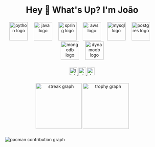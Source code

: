 <h1 align="center">Hey 👋 What's Up? I'm João</h1>

###

<div align="center">
  <img src="https://skillicons.dev/icons?i=python" height="60" alt="python logo" />
  <img width="12" />
  <img src="https://skillicons.dev/icons?i=java" height="60" alt="java logo" />
  <img width="12" />
  <img src="https://skillicons.dev/icons?i=spring" height="60" alt="spring logo" />
  <img width="12" />
  <img src="https://skillicons.dev/icons?i=aws" height="60" alt="aws logo" />
  <img width="12" />
  <img src="https://skillicons.dev/icons?i=mysql" height="60" alt="mysql logo" />
  <img width="12" />
  <img src="https://skillicons.dev/icons?i=postgres" height="60" alt="postgres logo" />
  <img width="12" />
  <img src="https://skillicons.dev/icons?i=mongodb" height="60" alt="mongodb logo" />
  <img width="12" />
  <img src="https://skillicons.dev/icons?i=dynamodb" height="60" alt="dynamodb logo" />
</div>

###

<div align="center">
  <a href="https://www.linkedin.com/in/joaombr/" target="_blank">
    <img src="https://img.shields.io/static/v1?message=LinkedIn&logo=linkedin&label=&color=0077B5&logoColor=white&style=for-the-badge" height="25" alt="linkedin logo" />
  </a>
  <a href="https://github.com/JoaomBRosio" target="_blank">
    <img src="https://img.shields.io/static/v1?message=GitHub&logo=github&label=&color=181717&logoColor=white&style=for-the-badge" height="25" alt="github logo" />
  </a>
  <a href="https://dev.to/joaombr" target="_blank">
    <img src="https://img.shields.io/static/v1?message=dev.to&logo=dev.to&label=&color=0A0A0A&logoColor=white&style=for-the-badge" height="25" alt="dev.to logo" />
  </a>
</div>

###

<div align="center">
  <img src="https://streak-stats.demolab.com?user=JoaomBRosio&locale=en&mode=daily&theme=dracula&hide_border=false&border_radius=5" height="150" alt="streak graph" />
  <img src="https://github-profile-trophy.vercel.app?username=JoaomBRosio&theme=dracula&margin-w=8&margin-h=8&no-frame=false" height="150" alt="trophy graph" />
</div>

###

<picture>
  <source media="(prefers-color-scheme: dark)" srcset="https://raw.githubusercontent.com/JoaomBRosio/JoaomBRosio/output/pacman-contribution-graph-dark.svg">
  <source media="(prefers-color-scheme: light)" srcset="https://raw.githubusercontent.com/JoaomBRosio/JoaomBRosio/output/pacman-contribution-graph.svg">
  <img alt="pacman contribution graph" src="https://raw.githubusercontent.com/JoaomBRosio/JoaomBRosio/output/pacman-contribution-graph.svg">
</picture>

###
